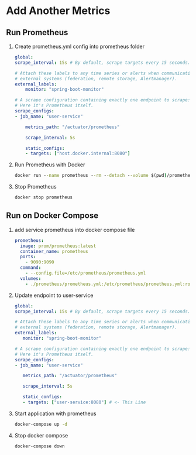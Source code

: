 # Add Another Metrics

## Run Prometheus

1. Create prometheus.yml config into prometheus folder

   ```yaml
   global:
   scrape_interval: 15s # By default, scrape targets every 15 seconds.

   # Attach these labels to any time series or alerts when communicating with
   # external systems (federation, remote storage, Alertmanager).
   external_labels:
       monitor: "spring-boot-monitor"

   # A scrape configuration containing exactly one endpoint to scrape:
   # Here it's Prometheus itself.
   scrape_configs:
   - job_name: "user-service"

       metrics_path: "/actuator/prometheus"

       scrape_interval: 5s

       static_configs:
       - targets: ["host.docker.internal:8080"]
   ```

2. Run Prometheus with Docker

   ```cmd
   docker run --name prometheus --rm --detach --volume $(pwd)/prometheus/prometheus.yml:/etc/prometheus/prometheus.yml:ro --publish 9090:9090 prom/prometheus:latest --config.file=/etc/prometheus/prometheus.yml
   ```

3. Stop Prometheus

   ```cmd
   docker stop prometheus
   ```

## Run on Docker Compose

1. add service prometheus into docker compose file

   ```yaml
   prometheus:
     image: prom/prometheus:latest
     container_name: prometheus
     ports:
       - 9090:9090
     command:
       - --config.file=/etc/prometheus/prometheus.yml
     volumes:
       - ./prometheus/prometheus.yml:/etc/prometheus/prometheus.yml:ro
   ```

2. Update endpoint to user-service

   ```yaml
   global:
   scrape_interval: 15s # By default, scrape targets every 15 seconds.

   # Attach these labels to any time series or alerts when communicating with
   # external systems (federation, remote storage, Alertmanager).
   external_labels:
      monitor: "spring-boot-monitor"

   # A scrape configuration containing exactly one endpoint to scrape:
   # Here it's Prometheus itself.
   scrape_configs:
   - job_name: "user-service"

      metrics_path: "/actuator/prometheus"

      scrape_interval: 5s

      static_configs:
      - targets: ["user-service:8080"] # <- This Line
   ```

3. Start application with prometheus

   ```cmd
   docker-compose up -d
   ```

4. Stop docker compose

   ```cmd
   docker-compose down
   ```
